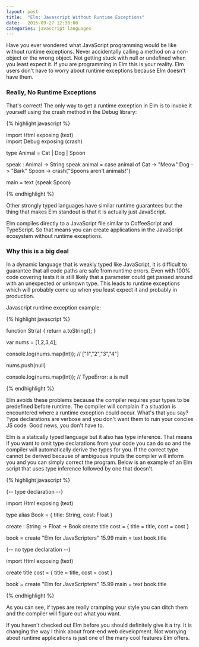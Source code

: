 ```yaml
---
layout: post
title:  "Elm: Javascript Without Runtime Exceptions"
date:   2015-09-27 12:30:00
categories: javascript languages
---
```


Have you ever wondered what JavaScript programming would be like without runtime exceptions. Never accidentally calling a method on a non-object or the wrong object. Not getting stuck with null or undefined when you least expect it. If you are programming in Elm this is your reality. Elm users don't have to worry about runtime exceptions because Elm doesn't have them.

### Really, No Runtime Exceptions

That's correct! The only way to get a runtime exception in Elm is to invoke it yourself using the crash method in the Debug library:

{% highlight javascript %}

import Html exposing (text)  
import Debug exposing (crash)

type Animal = Cat | Dog | Spoon

speak : Animal -> String
speak animal =
  case animal of
    Cat -> "Meow"
    Dog -> "Bark"
    Spoon -> crash("Spoons aren't animals!")

main = text (speak Spoon)

{% endhighlight %}

Other strongly typed languages have similar runtime guarantees but the thing that makes Elm standout is that it is actually just JavaScript.

Elm compiles directly to a JavaScript file similar to CoffeeScript and TypeScript. So that means you can create applications in the JavaScript ecosystem without runtime exceptions.

### Why this is a big deal

In a dynamic language that is weakly typed like JavaScript, it is difficult to guarantee that all code paths are safe from runtime errors. Even with 100% code covering tests it is still likely that a parameter could get passed around with an unexpected or unknown type. This leads to runtime exceptions which will probably come up when you least expect it and probably in production.

Javascript runtime exception example:

{% highlight javascript %}

function Str(a) {
  return a.toString();
}

var nums = [1,2,3,4];

console.log(nums.map(Int)); // ["1","2","3","4"]

nums.push(null)

console.log(nums.map(Int)); // TypeError: a is null

{% endhighlight %}

Elm avoids these problems because the compiler requires your types to be predefined before runtime. The compiler will complain if a situation is encountered where a runtime exception could occur. What's that you say? Type declarations are verbose and you don't want them to ruin your concise JS code. Good news, you don't have to.

Elm is a statically typed language but it also has type inference. That means if you want to omit type declarations from your code you can do so and the compiler will automatically derive the types for you. If the correct type cannot be derived because of ambiguous inputs the compiler will inform you and you can simply correct the program. Below is an example of an Elm script that uses type inference followed by one that doesn't.

{% highlight javascript %}

{-- type declaration --}

import Html exposing (text)  

type alias Book = { title: String, cost: Float }

create : String -> Float -> Book
create title cost =
  { title = title, cost = cost }

book = create "Elm for JavaScripters" 15.99
main = text book.title


{-- no type declaration --}

import Html exposing (text)  

create title cost =
  { title = title, cost = cost }

book = create "Elm for JavaScripters" 15.99
main = text book.title

{% endhighlight %}

As you can see, if types are really cramping your style you can ditch them and the compiler will figure out what you want.

If you haven't checked out Elm before you should definitely give it a try. It is changing the way I think about front-end web development. Not worrying about runtime applications is just one of the many cool features Elm offers.
